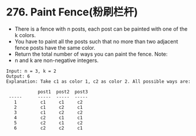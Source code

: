 # 276. Paint Fence(粉刷栏杆)
* There is a fence with n posts, each post can be painted with one of the k colors.
* You have to paint all the posts such that no more than two adjacent fence posts have the same color.
* Return the total number of ways you can paint the fence.
Note:
* n and k are non-negative integers.
```text
Input: n = 3, k = 2
Output: 6
Explanation: Take c1 as color 1, c2 as color 2. All possible ways are:

            post1  post2  post3      
 -----      -----  -----  -----       
   1         c1     c1     c2 
   2         c1     c2     c1 
   3         c1     c2     c2 
   4         c2     c1     c1  
   5         c2     c1     c2
   6         c2     c2     c1
```